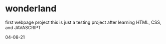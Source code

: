 # wonderland
first webpage project
this is just a testing project after learning HTML, CSS, and JAVASCRIPT

04-08-21
